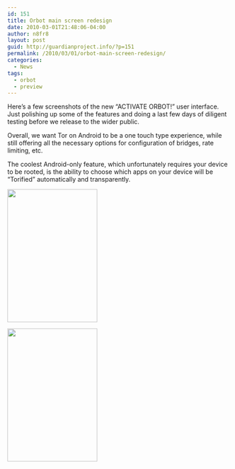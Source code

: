 ```yaml
---
id: 151
title: Orbot main screen redesign
date: 2010-03-01T21:48:06-04:00
author: n8fr8
layout: post
guid: http://guardianproject.info/?p=151
permalink: /2010/03/01/orbot-main-screen-redesign/
categories:
  - News
tags:
  - orbot
  - preview
---
```

Here’s a few screenshots of the new “ACTIVATE ORBOT!” user interface. Just polishing up some of the features and doing a last few days of diligent testing before we release to the wider public.

Overall, we want Tor on Android to be a one touch type experience, while still offering all the necessary options for configuration of bridges, rate limiting, etc.

The coolest Android-only feature, which unfortunately requires your device to be rooted, is the ability to choose which apps on your device will be “Torified” automatically and transparently.

[<img class="alignnone size-medium wp-image-152" title="orbot-off" src="http://guardianproject.info/wp-content/uploads/2010/03/orbot-off-203x300.jpg" alt="" width="203" height="300" srcset="https://guardianproject.info/wp-content/uploads/2010/03/orbot-off-203x300.jpg 203w, https://guardianproject.info/wp-content/uploads/2010/03/orbot-off.jpg 336w" sizes="(max-width: 203px) 100vw, 203px" />](http://guardianproject.info/wp-content/uploads/2010/03/orbot-off.jpg)

[<img class="alignnone size-medium wp-image-153" title="orbot-on" src="http://guardianproject.info/wp-content/uploads/2010/03/orbot-on-203x300.jpg" alt="" width="203" height="300" srcset="https://guardianproject.info/wp-content/uploads/2010/03/orbot-on-203x300.jpg 203w, https://guardianproject.info/wp-content/uploads/2010/03/orbot-on.jpg 336w" sizes="(max-width: 203px) 100vw, 203px" />](http://guardianproject.info/wp-content/uploads/2010/03/orbot-on.jpg)